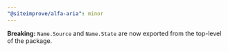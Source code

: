```yaml
---
"@siteimprove/alfa-aria": minor
---
```


**Breaking:** `Name.Source` and `Name.State` are now exported from the top-level of the package.
